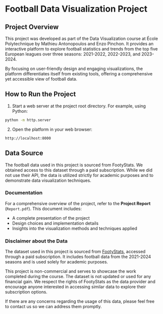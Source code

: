 # Football Data Visualization Project

## Project Overview

This project was developed as part of the Data Visualization course at École Polytechnique by Mathieu Antonopoulos and Enzo Pinchon. It provides an interactive platform to explore football statistics and trends from the top five European leagues over three seasons: 2021-2022, 2022-2023, and 2023-2024.

By focusing on user-friendly design and engaging visualizations, the platform differentiates itself from existing tools, offering a comprehensive yet accessible view of football data.


## How to Run the Project

1. Start a web server at the project root directory. For example, using Python:
```bash
python -m http.server
```

2. Open the platform in your web browser:
```
http://localhost:8000
````


## Data Source
The football data used in this project is sourced from FootyStats. We obtained access to this dataset through a paid subscription. While we did not use their API, the data is utilized strictly for academic purposes and to demonstrate data visualization techniques.


### Documentation

For a comprehensive overview of the project, refer to the **Project Report** (`Report.pdf`). This document includes:  
- A complete presentation of the project  
- Design choices and implementation details  
- Insights into the visualization methods and techniques applied  


### Disclaimer about the Data

The dataset used in this project is sourced from [FootyStats](https://footystats.org/), accessed through a paid subscription. It includes football data from the 2021-2024 seasons and is used solely for academic purposes.

This project is non-commercial and serves to showcase the work completed during the course. The dataset is not updated or used for any financial gain. We respect the rights of FootyStats as the data provider and encourage anyone interested in accessing similar data to explore their subscription options. 

If there are any concerns regarding the usage of this data, please feel free to contact us so we can address them promptly.
